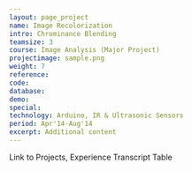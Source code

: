 ```yaml
---
layout: page_project
name: Image Recolorization 
intro: Chrominance Blending
teamsize: 3
course: Image Analysis (Major Project)
projectimage: sample.png
weight: 7
reference: 
code: 
database:
demo:
special:
technology: Arduino, IR & Ultrasonic Sensors
period: Apr'14-Aug'14
excerpt: Additional content
---
```

Link to Projects, Experience
Transcript Table